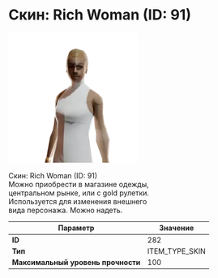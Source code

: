 # Скин: Rich Woman (ID: 91)

![Item Image](../img/282.webp?raw=true)

Скин: Rich Woman (ID: 91)<br>Можно приобрести в магазине одежды,<br>центральном рынке, или с gold рулетки.<br>Используется для изменения внешнего<br>вида персонажа. Можно надеть.


| Параметр | Значение |
|----------|----------|
| **ID** | 282 |
| **Тип** | ITEM_TYPE_SKIN |
| **Максимальный уровень прочности** | 100 |

